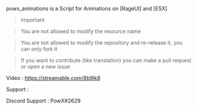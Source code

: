 powx_animations is a Script for Animations on [RageUI] and [ESX]

> Important

> You are not allowed to modify the resource name

> You are not allowed to modify the repository and re-release it, you can only fork it

> If you want to contribute (like translation) you can make a pull request or open a new issue

Video : https://streamable.com/8b9lk8

Support :

Discord Support : PowX#2629
